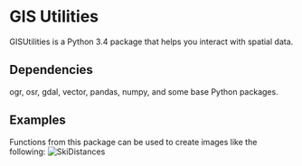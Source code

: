 # GIS Utilities
GISUtilities is a Python 3.4 package that helps you interact with spatial data.

## Dependencies

ogr, osr, gdal, vector, pandas, numpy, and some base Python packages.

## Examples

Functions from this package can be used to create images like the following: 
![SkiDistances](https://github.com/brmagnuson/GISUtilities/assets/12189230/6649ad02-03bd-4742-8a2c-ad5154809190)
